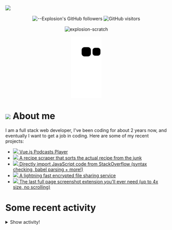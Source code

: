 <picture>
  <source media="(prefers-color-scheme: dark)" srcset="https://user-images.githubusercontent.com/61319150/169753065-1659a66c-faf9-4e8f-b065-b42205df4952.png">
  <img src="https://user-images.githubusercontent.com/61319150/169753029-4ebc7808-4c64-4203-a880-02b38084cca4.png">
</picture>

<div align=center>
  
![--Explosion's GitHub followers](https://img.shields.io/github/followers/Explosion-Scratch?color=00bbbb&style=for-the-badge&logo=github&logoColor=fff) 
![GitHub visitors](https://visitor-badge-reloaded.herokuapp.com/badge?page_id=explosion-scratch.visitor.badge.reloaded&color=00bbbb&style=for-the-badge&logo=github)

</div>

<p align=center><img align="center" src="https://github-readme-streak-stats.herokuapp.com/?user=explosion-scratch&" alt="explosion-scratch" /></p>
<p align=center><img align="center" src="https://raw.githubusercontent.com/Explosion-Scratch/Explosion-scratch/a407529eda6cf7c81265dae00a6eab19d1597632/github-contribution-grid-snake.svg" /></p>

<h1><img src="https://api.iconify.design/noto-v1:beaming-face-with-smiling-eyes.svg" width="25ch"> About me</h1>
  <p>I am a full stack web developer, I've been coding for about 2 years now, and eventually I want to get a job in coding. Here are some of my recent projects:</p>

  <ul>
     <li><a href="https://github.com/explosion-scratch/podcasts_player"><img src="https://api.iconify.design/noto-v1:musical-notes.svg"> Vue.js Podcasts Player</a></li>
     <li><a href="https://github.com/explosion-scratch/recipes/"><img src="https://api.iconify.design/noto-v1:face-savoring-food.svg"> A recipe scraper that sorts the actual recipe from the junk</a></li>
     <li><a href="https://github.com/explosion-scratch/stackoverflow_import/"><img src="https://api.iconify.design/noto-v1:man-technologist-medium-light-skin-tone.svg"> Directly import JavaScript code from StackOverflow (syntax checking, babel parsing + more!)</a></li>
     <li><a href="https://github.com/explosion-scratch/ondrop/"><img src="https://api.iconify.design/noto-v1:cloud-with-lightning.svg"> A lightning fast encrypted file sharing service</a></li>
     <li><a href="https://github.com/explosion-scratch/screenshot_extension/"><img src="https://api.iconify.design/noto-v1:computer-mouse.svg"> The last full page screenshot extension you'll ever need (up to 4x size, no scrolling)</a></li>
  </ul>
  
  # Some recent activity


<details><summary>Show activity!</summary>
<ul>
<li><p>13 days, 3 hours, 18 minutes ago – <a href="https://github.com/Bijoujs/Bijou.js/commit/1798c64fbf4b0a5a40c7e9c785fcae500c9c76ee"><code>1798c64</code></a>– Bump clean-jsdoc-theme from 3.3.4 to 4.0.5 (#376) (<a href="https://github.com/Bijoujs/Bijou.js">Bijoujs/Bijou.js</a>)</p></li>
<li><p>13 days, 3 hours, 18 minutes ago – Merged a <a href="https://github.com/Bijoujs/Bijou.js/pull/376">pull request</a> in <a href="https://github.com/Bijoujs/Bijou.js">Bijoujs/Bijou.js</a></p></li>
<li><p>14 days, 7 hours, 8 minutes ago – Commented in <a href="https://github.com/Bijoujs/Bijou.js/pull/370#issuecomment-1156831514">Bijoujs/Bijou.js</a><blockquote> Explosion Scratch looks like you ll need to change sone stuff in jsdoc json particularly the theme option s been removed I ve never used jsdo </blockquote></p></li>
<li><p>14 days, 7 hours, 9 minutes ago – <a href="https://github.com/Bijoujs/Bijou.js/commit/df2e0d9bcaa3a1c8e988955c181242653de1353b"><code>df2e0d9</code></a>– Revert "Bump clean-jsdoc-theme from 3.3.4 to 4.0.4 (#372)" (#374) (<a href="https://github.com/Bijoujs/Bijou.js">Bijoujs/Bijou.js</a>)</p></li>
<li><p>14 days, 7 hours, 9 minutes ago – Merged a <a href="https://github.com/Bijoujs/Bijou.js/pull/374">pull request</a> in <a href="https://github.com/Bijoujs/Bijou.js">Bijoujs/Bijou.js</a></p></li>
<li><p>14 days, 7 hours, 9 minutes ago – opened a <a href="https://github.com/Bijoujs/Bijou.js/pull/374">pull request</a> in <a href="https://github.com/Bijoujs/Bijou.js">Bijoujs/Bijou.js</a></p></li>
<li><p>14 days, 7 hours, 9 minutes ago – <a href="https://github.com/Bijoujs/Bijou.js/commit/bb81060972b608223ba14c4818183ae13f982fd1"><code>bb81060</code></a>– Bump clean-jsdoc-theme from 3.3.4 to 4.0.4 (#372) (<a href="https://github.com/Bijoujs/Bijou.js">Bijoujs/Bijou.js</a>)</p></li>
<li><p>14 days, 7 hours, 9 minutes ago – Merged a <a href="https://github.com/Bijoujs/Bijou.js/pull/372">pull request</a> in <a href="https://github.com/Bijoujs/Bijou.js">Bijoujs/Bijou.js</a></p></li>
<li><p>14 days, 7 hours, 9 minutes ago – <a href="https://github.com/Bijoujs/Bijou.js/commit/74efb0408c952c10e5f73f40a76960457890392c"><code>74efb04</code></a>– Bump prettier from 2.6.2 to 2.7.0 (#373) (<a href="https://github.com/Bijoujs/Bijou.js">Bijoujs/Bijou.js</a>)</p></li>
<li><p>14 days, 7 hours, 9 minutes ago – Merged a <a href="https://github.com/Bijoujs/Bijou.js/pull/373">pull request</a> in <a href="https://github.com/Bijoujs/Bijou.js">Bijoujs/Bijou.js</a></p></li>
<li><p>15 days, 1 hour, 18 minutes ago – Commented in <a href="https://github.com/tandpfun/skill-icons/issues/101#issuecomment-1155863539">tandpfun/skill-icons</a><blockquote>Didn t know that the site was in Vue or I would ve coded it in vue</blockquote></p></li>
<li><p>15 days, 1 hour, 19 minutes ago – Commented in <a href="https://github.com/tandpfun/skill-icons/issues/101#issuecomment-1155863428">tandpfun/skill-icons</a><blockquote>Could you compile it to HTML and CSS then just copy paste </blockquote></p></li>
<li><p>15 days, 1 hour, 20 minutes ago – Commented in <a href="https://github.com/tandpfun/skill-icons/issues/101#issuecomment-1155862634">tandpfun/skill-icons</a><blockquote>Wait is the site open source</blockquote></p></li>
<li><p>15 days, 1 hour, 21 minutes ago – Commented in <a href="https://github.com/tandpfun/skill-icons/issues/101#issuecomment-1155862410">tandpfun/skill-icons</a><blockquote>I ll work on a PR</blockquote></p></li>
<li><p>15 days, 1 hour, 21 minutes ago – Commented in <a href="https://github.com/tandpfun/skill-icons/issues/101#issuecomment-1155862378">tandpfun/skill-icons</a><blockquote> I love it I don t know svelte right now but it would be cool to add this to the site as the icon builder Svelte is famous for being a disappearin </blockquote></p></li>
<li><p>17 days, 6 hours, 22 minutes ago – <a href="https://github.com/Explosion-Scratch/tools/commit/72761609c9bacf561578162b85e9da0fadbd40bf"><code>7276160</code></a>– Better transitions and Fix #6 (<a href="https://github.com/Explosion-Scratch/tools">Explosion-Scratch/tools</a>)</p></li>

<li><p>18 days, 6 hours, 27 minutes ago – Commented in <a href="https://github.com/coder/coder/issues/2262#issuecomment-1152988943">coder/coder</a><blockquote> I actually thought emoji was pretty clever We could forge a new path Modifiers and combinations like skin tone would be interesting though </blockquote></p></li>
<li><p>18 days, 6 hours, 53 minutes ago – Commented in <a href="https://github.com/coder/coder/issues/2262#issuecomment-1152985977">coder/coder</a><blockquote>yeah not exactly sure why to use emoji wouldn t just using a lookup table and allowing users to choose be fine Emojis json was made for this p </blockquote></p></li>
<li><p>19 days, 53 minutes ago – Commented in <a href="https://github.com/coder/coder/issues/2262#issuecomment-1152829615">coder/coder</a><blockquote> Explosion Scratch nice idea We re looking into it It wasn t my idea lolit was kylecarbs apparently</blockquote></p></li>
</ul>
</details>

